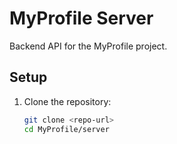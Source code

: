 # MyProfile Server

Backend API for the MyProfile project.

## Setup

1. Clone the repository:
   ```bash
   git clone <repo-url>
   cd MyProfile/server